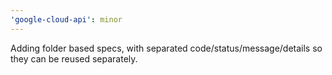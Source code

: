 ```yaml
---
'google-cloud-api': minor
---
```


Adding folder based specs, with separated code/status/message/details so they can be reused separately.
